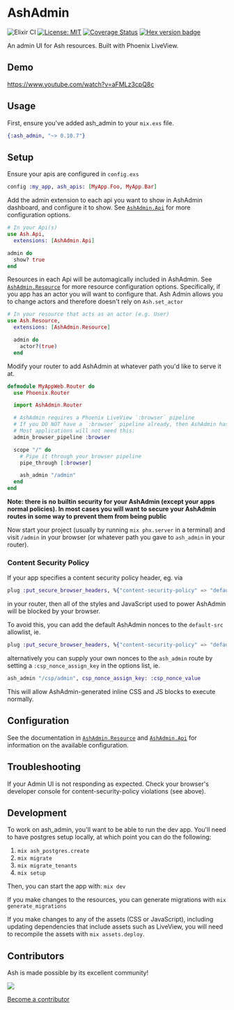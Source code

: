 # AshAdmin

![Elixir CI](https://github.com/ash-project/ash_admin/actions/workflows/elixir.yml/badge.svg)
[![License: MIT](https://img.shields.io/badge/License-MIT-yellow.svg)](https://opensource.org/licenses/MIT)
[![Coverage Status](https://coveralls.io/repos/github/ash-project/ash_admin/badge.svg?branch=main)](https://coveralls.io/github/ash-project/ash_admin?branch=main)
[![Hex version badge](https://img.shields.io/hexpm/v/ash_admin.svg)](https://hex.pm/packages/ash_admin)

An admin UI for Ash resources. Built with Phoenix LiveView.

## Demo

https://www.youtube.com/watch?v=aFMLz3cpQ8c

## Usage

First, ensure you've added ash_admin to your `mix.exs` file.

```elixir
{:ash_admin, "~> 0.10.7"}
```

## Setup

Ensure your apis are configured in `config.exs`

```elixir
config :my_app, ash_apis: [MyApp.Foo, MyApp.Bar]
```

Add the admin extension to each api you want to show in AshAdmin dashboard, and configure it to show. See [`AshAdmin.Api`](https://hexdocs.pm/ash_admin/AshAdmin.Api.html) for more configuration options.

```elixir
# In your Api(s)
use Ash.Api,
  extensions: [AshAdmin.Api]

admin do
  show? true
end
```

Resources in each Api will be automagically included in AshAdmin. See [`AshAdmin.Resource`](https://hexdocs.pm/ash_admin/AshAdmin.Resource.html) for more resource  configuration options. Specifically, if you app has an actor you will want to configure that. Ash Admin allows you to change actors and therefore doesn't rely on `Ash.set_actor`

```elixir
# In your resource that acts as an actor (e.g. User)
use Ash.Resource,
  extensions: [AshAdmin.Resource]

  admin do
    actor?(true)
  end
```

Modify your router to add AshAdmin at whatever path you'd like to serve it at.

```elixir
defmodule MyAppWeb.Router do
  use Phoenix.Router

  import AshAdmin.Router

  # AshAdmin requires a Phoenix LiveView `:browser` pipeline
  # If you DO NOT have a `:browser` pipeline already, then AshAdmin has a `:browser` pipeline
  # Most applications will not need this:
  admin_browser_pipeline :browser

  scope "/" do
    # Pipe it through your browser pipeline
    pipe_through [:browser]

    ash_admin "/admin"
  end
end
```

**Note: there is no builtin security for your AshAdmin (except your apps normal policies). In most cases you will want to secure your AshAdmin routes in some way to prevent them from being public**

Now start your project (usually by running `mix phx.server` in a terminal) and visit `/admin` in your browser (or whatever path you gave to `ash_admin` in your router).

### Content Security Policy

If your app specifies a content security policy header, eg. via

```elixir
plug :put_secure_browser_headers, %{"content-security-policy" => "default-src 'self'"}
```

in your router, then all of the styles and JavaScript used to power AshAdmin will be blocked by your browser.

To avoid this, you can add the default AshAdmin nonces to the `default-src` allowlist, ie.

```elixir
plug :put_secure_browser_headers, %{"content-security-policy" => "default-src 'nonce-ash_admin-Ed55GFnX' 'self'"}
```

alternatively you can supply your own nonces to the `ash_admin` route by setting a `:csp_nonce_assign_key` in the options list, ie.

```elixir
ash_admin "/csp/admin", csp_nonce_assign_key: :csp_nonce_value
```

This will allow AshAdmin-generated inline CSS and JS blocks to execute normally.

## Configuration

See the documentation in [`AshAdmin.Resource`](https://hexdocs.pm/ash_admin/AshAdmin.Resource.html) and [`AshAdmin.Api`](https://hexdocs.pm/ash_admin/AshAdmin.Api.html) for information on the available configuration.

## Troubleshooting

If your Admin UI is not responding as expected. Check your browser's developer console for content-security-policy violations (see above).

## Development

To work on ash_admin, you'll want to be able to run the dev app. You'll need to have postgres setup locally, at which point you can do the following:

1. `mix ash_postgres.create`
2. `mix migrate`
3. `mix migrate_tenants`
4. `mix setup`

Then, you can start the app with: `mix dev`

If you make changes to the resources, you can generate migrations with `mix generate_migrations`

If you make changes to any of the assets (CSS or JavaScript), including updating dependencies that include assets such as LiveView, you will need to recompile the assets with `mix assets.deploy`.

## Contributors

Ash is made possible by its excellent community!

<a href="https://github.com/ash-project/ash_admin/graphs/contributors">
  <img src="https://contrib.rocks/image?repo=ash-project/ash_admin" />
</a>

[Become a contributor](https://ash-hq.org/docs/guides/ash/latest/how_to/contribute.md)

